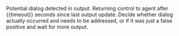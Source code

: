 Potential dialog detected in output. Returning control to agent after {{timeout}} seconds since last output update. Decide whether dialog actually occurred and needs to be addressed, or if it was just a false positive and wait for more output.